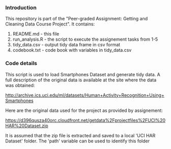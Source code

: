 ### Introduction

This repository is part of the "Peer-graded Assignment: Getting and Cleaning Data Course Project". It contains:

1.  README.md - this file
2.  run_analysis.R - the script to execute the assignement tasks from 1-5
3.  tidy_data.csv - output tidy data frame in csv format
4.  codebook.txt - code book with variables in tidy_data.csv

### Code details

This script is used to load Smartphones Dataset and generate tidy data.
A full description of the original data is available at the site where the data was obtained:

http://archive.ics.uci.edu/ml/datasets/Human+Activity+Recognition+Using+Smartphones

Here are the original data used for the project as provided by assignement:

https://d396qusza40orc.cloudfront.net/getdata%2Fprojectfiles%2FUCI%20HAR%20Dataset.zip

It is assumed that the zip file is extracted and saved to a local 'UCI HAR Dataset' folder.
The 'path' variable can be used to identify this folder
